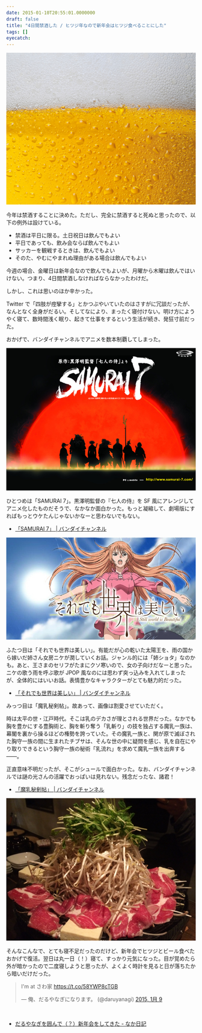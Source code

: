 ```yaml
---
date: 2015-01-10T20:55:01.0000000
draft: false
title: "4日間禁酒した / ヒツジ年なので新年会はヒツジ食べることにした"
tags: []
eyecatch: 
---
```

<p><span itemscope itemtype="http://schema.org/Photograph"><img src="20150103084140.jpg" alt="f:id:daruyanagi:20150103084140j:plain" title="f:id:daruyanagi:20150103084140j:plain" class="hatena-fotolife" itemprop="image"></span></p><p>今年は禁酒することに決めた。ただし、完全に禁酒すると死ぬと思ったので、以下の例外は設けている。</p>

<ul>
<li>禁酒は平日に限る。土日祝日は飲んでもよい</li>
<li>平日であっても、飲み会ならば飲んでもよい</li>
<li>サッカーを観戦するときは、飲んでもよい</li>
<li>そのた、やむにやまれぬ理由がある場合は飲んでもよい</li>
</ul><p>今週の場合、金曜日は新年会なので飲んでもよいが、月曜から木曜は飲んではいけない。つまり、4日間禁酒しなければならなかったわけだ。</p><p>しかし、これは思いのほか辛かった。</p><p>Twitter で「四肢が痙攣する」とかつぶやいていたのはさすがに冗談だったが、なんとなく全身がだるい。そしてなにより、まったく寝付けない。明け方にようやく寝て、数時間浅く眠り、起きて仕事をするという生活が続き、発狂寸前だった。</p><p>おかげで、バンダイチャンネルでアニメを数本制覇してしまった。</p><p><span itemscope itemtype="http://schema.org/Photograph"><img src="20150110202722.jpg" alt="f:id:daruyanagi:20150110202722j:plain" title="f:id:daruyanagi:20150110202722j:plain" class="hatena-fotolife" itemprop="image"></span></p><p>ひとつめは「SAMURAI 7」。黒澤明監督の『七人の侍』を SF 風にアレンジしてアニメ化したものだそうで、なかなか面白かった。もっと凝縮して、劇場版にすればもっとウケたんじゃないかなーと思わないでもない。</p>

<ul>
<li><a href="http://www.b-ch.com/ttl/index.php?ttl_c=1528">&#x300C;SAMURAI 7&#x300D; | &#x30D0;&#x30F3;&#x30C0;&#x30A4;&#x30C1;&#x30E3;&#x30F3;&#x30CD;&#x30EB;</a></li>
</ul><p><span itemscope itemtype="http://schema.org/Photograph"><img src="20150110203249.jpg" alt="f:id:daruyanagi:20150110203249j:plain" title="f:id:daruyanagi:20150110203249j:plain" class="hatena-fotolife" itemprop="image"></span></p><p>ふたつ目は「それでも世界は美しい」。有能だが心の乾いた太陽王を、雨の国から嫁いだ姉さん女房ニケが潤していくお話。ジャンル的には「姉ショタ」なのかも。あと、王さまのセリフがたまにクソ寒いので、女の子向けだなーと思った。ニケの歌う雨を呼ぶ歌が JPOP 風なのには思わず突っ込みを入れてしまったが、全体的にはいいお話。表情豊かなキャラクターがとても魅力的だった。</p>

<ul>
<li><a href="http://www.b-ch.com/ttl/index.php?ttl_c=4058&utm_source=wis&utm_medium=tops&utm_campaign=ttl">&#x300C;&#x305D;&#x308C;&#x3067;&#x3082;&#x4E16;&#x754C;&#x306F;&#x7F8E;&#x3057;&#x3044;&#x300D; | &#x30D0;&#x30F3;&#x30C0;&#x30A4;&#x30C1;&#x30E3;&#x30F3;&#x30CD;&#x30EB;</a></li>
</ul><p>みっつ目は「魔乳秘剣帖」。故あって、画像は割愛させていただく。</p><p>時は太平の世・江戸時代。そこは乳のデカさが理とされる世界だった。なかでも胸を豊かにする豊胸術と、胸を斬り奪う「乳斬り」の技を独占する魔乳一族は、幕閣を裏から操るほどの権勢を誇っていた。その魔乳一族と、関が原で滅ぼされた胸守一族の間に生まれたチブサは、そんな世の中に疑問を感じ、乳を自在にやり取りできるという胸守一族の秘術「乳流れ」を求めて魔乳一族を出奔する――。</p><p>正直意味不明だったが、そこがシュールで面白かった。なお、バンダイチャンネルでは謎の光さんの活躍でおっぱいは見れない。残念だったな、諸君！</p>

<ul>
<li><a href="http://www.b-ch.com/ttl/index.php?ttl_c=3047&utm_source=wis&utm_medium=tops&utm_campaign=ttl">&#x300C;&#x9B54;&#x4E73;&#x79D8;&#x5263;&#x5E16;&#x300D; | &#x30D0;&#x30F3;&#x30C0;&#x30A4;&#x30C1;&#x30E3;&#x30F3;&#x30CD;&#x30EB;</a></li>
</ul><p><span itemscope itemtype="http://schema.org/Photograph"><img src="20150109202158.jpg" alt="f:id:daruyanagi:20150109202158j:plain" title="f:id:daruyanagi:20150109202158j:plain" class="hatena-fotolife" itemprop="image"></span></p><p>そんなこんなで、とても寝不足だったのだけど、新年会でヒツジとビール食べたおかげで復活。翌日は丸一日（！）寝て、すっかり元気になった。目が覚めたら外が暗かったので二度寝しようと思ったが、よくよく時計を見ると日が落ちたから暗いだけだった。</p><p><blockquote class="twitter-tweet" lang="ja"><p>I&#39;m at さわ家 <a href="https://t.co/58YWP8cTGB">https://t.co/58YWP8cTGB</a></p>&mdash; 俺、だるやなぎになります。 (@daruyanagi) <a href="https://twitter.com/daruyanagi/status/553502119547121664">2015, 1月 9</a></blockquote><script async src="//platform.twitter.com/widgets.js" charset="utf-8"></script><br />
</p>

<ul>
<li><a href="http://nakaji.hatenablog.com/entry/2015/01/10/073400">&#x3060;&#x308B;&#x3084;&#x306A;&#x304E;&#x3092;&#x56F2;&#x3093;&#x3067;&#xFF08;&#xFF1F;&#xFF09;&#x65B0;&#x5E74;&#x4F1A;&#x3092;&#x3057;&#x3066;&#x304D;&#x305F; - &#x306A;&#x304B;&#x65E5;&#x8A18;</a></li>
</ul>
